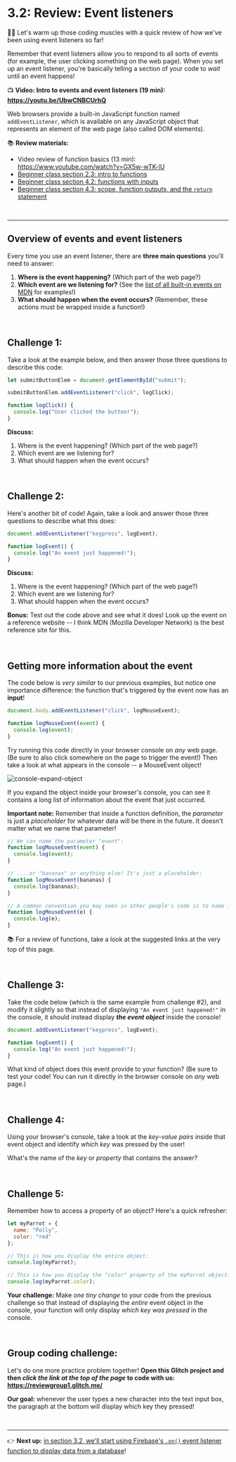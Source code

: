 # 3.2: Review: Event listeners

:weight_lifting_man: Let's warm up those coding muscles with a quick review of how we've been using event listeners so far!

Remember that event listeners allow you to respond to all sorts of events (for example, the user clicking something on the web page). When you set up an event listener, you're basically telling a section of your code to *wait* until an event happens!

:tv: **Video: Intro to events and event listeners (19 min): https://youtu.be/UbwCNBCUrhQ**

Web browsers provide a built-in JavaScript function named `addEventListener`, which is available on any JavaScript object that represents an element of the web page (also called DOM elements).

:books: **Review materials:**

  - Video review of function basics (13 min): https://www.youtube.com/watch?v=GX5w-wTK-lU
  - [Beginner class section 2.3: intro to functions](https://github.com/LearnTeachCode/intro-javascript-class/blob/march-2018/week-2/2-3-function-intro-challenges.md)
  - [Beginner class section 4.2: functions with inputs](https://github.com/LearnTeachCode/intro-javascript-class/blob/march-2018/week-4/4-2-function-input-challenges.md)
  - [Beginner class section 4.3: scope, function outputs, and the `return` statement](https://github.com/LearnTeachCode/intro-javascript-class/blob/march-2018/week-4/4-3-scope-and-function-output-challenges.md)
  

<br/>

<hr/>

## Overview of events and event listeners

Every time you use an event listener, there are **three main questions** you'll need to answer:

  1. **Where is the event happening?** (Which part of the web page?)
  2. **Which event are we listening for?** (See the [list of all built-in events on MDN](https://developer.mozilla.org/en-US/docs/Web/Events) for examples!)
  3. **What should happen when the event occurs?** (Remember, these actions must be wrapped inside a function!)

<br/>

## Challenge 1:

Take a look at the example below, and then answer those three questions to describe this code:

```javascript
let submitButtonElem = document.getElementById("submit");

submitButtonElem.addEventListener("click", logClick);

function logClick() {
  console.log("User clicked the button!");
}
```

**Discuss:**

  1. Where is the event happening? (Which part of the web page?)
  2. Which event are we listening for?
  3. What should happen when the event occurs?

<br/>

## Challenge 2:

Here's another bit of code! Again, take a look and answer those three questions to describe what this does:

```javascript
document.addEventListener("keypress", logEvent);

function logEvent() {
  console.log("An event just happened!");
}
```

**Discuss:**

  1. Where is the event happening? (Which part of the web page?)
  2. Which event are we listening for?
  3. What should happen when the event occurs?

**Bonus:** Test out the code above and see what it does! Look up the event on a reference website -- I think MDN (Mozilla Developer Network) is the best reference site for this.

<br/>

## Getting more information about the event

The code below is *very similar* to our previous examples, but notice one importance difference: the function that's triggered by the event now has an **input**! 

```javascript
document.body.addEventListener("click", logMouseEvent);

function logMouseEvent(event) {
  console.log(event);
}
```

Try running this code directly in your browser console on *any* web page. (Be sure to also click somewhere on the page to trigger the event!) Then take a look at what appears in the console -- a MouseEvent object!

![console-expand-object](https://user-images.githubusercontent.com/1555022/26953972-67a12a30-4c62-11e7-8bb0-bb786e433bd1.gif)

If you expand the object inside your browser's console, you can see it contains a long list of information about the event that just occurred.

**Important note:** Remember that inside a function definition, the *parameter* is just a *placeholder* for whatever data will be there in the future. It doesn't matter what we name that parameter!

```javascript
// We can name the parameter "event":
function logMouseEvent(event) {
  console.log(event);
}

// ....or "bananas" or anything else! It's just a placeholder:
function logMouseEvent(bananas) {
  console.log(bananas);
}

// A common convention you may seen in other people's code is to name it "e":
function logMouseEvent(e) {
  console.log(e);
}
```

:books: For a review of functions, take a look at the suggested links at the very top of this page.

<br/>

## Challenge 3:

Take the code below (which is the same example from challenge #2), and modify it slightly so that instead of displaying `"An event just happened!"` in the console, it should instead display ***the event object*** inside the console!

```javascript
document.addEventListener("keypress", logEvent);

function logEvent() {
  console.log("An event just happened!");
}
```

What kind of object does this event provide to your function? (Be sure to test your code! You can run it directly in the browser console on *any* web page.)

<br/>

## Challenge 4:

Using your browser's console, take a look at the *key-value pairs* inside that event object and identify *which key* was pressed by the user!

What's the name of the *key* or *property* that contains the answer?

<br/>

## Challenge 5:

Remember how to access a property of an object? Here's a quick refresher:

```javascript
let myParrot = {
  name: "Polly",
  color: "red"
};

// This is how you display the entire object:
console.log(myParrot);

// This is how you display the "color" property of the myParrot object:
console.log(myParrot.color);
```

**Your challenge:** Make *one tiny change* to your code from the previous challenge so that instead of displaying the *entire* event object in the console, your function will only display *which key was pressed* in the console.

<br/>

## Group coding challenge:

Let's do one more practice problem together! **Open this Glitch project and then *click the link at the top of the page* to code with us: https://reviewgroup1.glitch.me/**

**Our goal:** whenever the user types a new character into the text input box, the paragraph at the bottom will display which key they pressed!

<br/>

<hr/>

:point_right: **Next up:** [in section 3.2, we'll start using Firebase's `.on()` event listener function to display data from a database](https://github.com/LearnTeachCode/intro-javascript-class/blob/may-2018-int/week-3/3-2-firebase-event-listener.md)!
